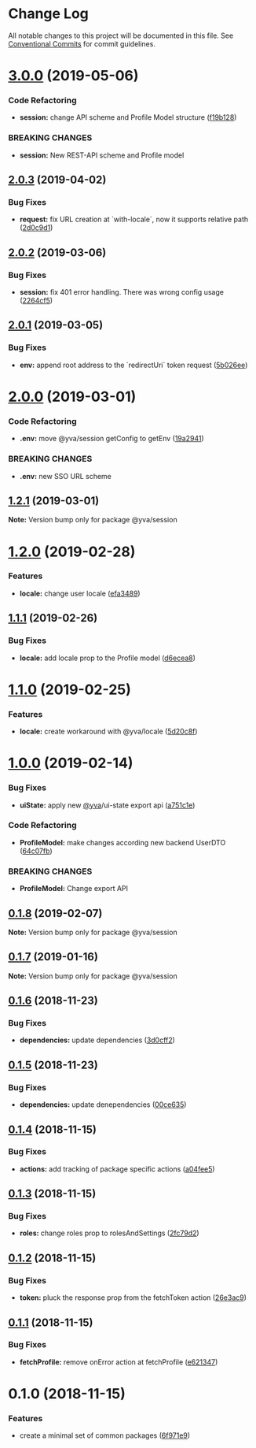 # Change Log

All notable changes to this project will be documented in this file.
See [Conventional Commits](https://conventionalcommits.org) for commit guidelines.

# [3.0.0](https://github.com/yva/yva-packages/compare/@yva/session@2.0.3...@yva/session@3.0.0) (2019-05-06)


### Code Refactoring

* **session:** change API scheme and Profile Model structure ([f19b128](https://github.com/yva/yva-packages/commit/f19b128))


### BREAKING CHANGES

* **session:** New REST-API scheme and Profile model





## [2.0.3](https://github.com/yva/yva-packages/compare/@yva/session@2.0.2...@yva/session@2.0.3) (2019-04-02)


### Bug Fixes

* **request:** fix URL creation at \`with-locale\`, now it supports relative path ([2d0c9d1](https://github.com/yva/yva-packages/commit/2d0c9d1))





## [2.0.2](https://github.com/yva/yva-packages/compare/@yva/session@2.0.1...@yva/session@2.0.2) (2019-03-06)


### Bug Fixes

* **session:** fix 401 error handling. There was wrong config usage ([2264cf5](https://github.com/yva/yva-packages/commit/2264cf5))





## [2.0.1](https://github.com/yva/yva-packages/compare/@yva/session@2.0.0...@yva/session@2.0.1) (2019-03-05)


### Bug Fixes

* **env:** append root address to the \`redirectUri\` token request ([5b026ee](https://github.com/yva/yva-packages/commit/5b026ee))





# [2.0.0](https://github.com/yva/yva-packages/compare/@yva/session@1.2.1...@yva/session@2.0.0) (2019-03-01)


### Code Refactoring

* **.env:** move @yva/session getConfig to getEnv ([19a2941](https://github.com/yva/yva-packages/commit/19a2941))


### BREAKING CHANGES

* **.env:** new SSO URL scheme





## [1.2.1](https://github.com/yva/yva-packages/compare/@yva/session@1.2.0...@yva/session@1.2.1) (2019-03-01)

**Note:** Version bump only for package @yva/session





# [1.2.0](https://github.com/yva/yva-packages/compare/@yva/session@1.1.1...@yva/session@1.2.0) (2019-02-28)


### Features

* **locale:** change user locale ([efa3489](https://github.com/yva/yva-packages/commit/efa3489))





## [1.1.1](https://github.com/yva/yva-packages/compare/@yva/session@1.1.0...@yva/session@1.1.1) (2019-02-26)


### Bug Fixes

* **locale:** add locale prop to the Profile model ([d6ecea8](https://github.com/yva/yva-packages/commit/d6ecea8))





# [1.1.0](https://github.com/yva/yva-packages/compare/@yva/session@1.0.0...@yva/session@1.1.0) (2019-02-25)


### Features

* **locale:** create workaround with @yva/locale ([5d20c8f](https://github.com/yva/yva-packages/commit/5d20c8f))





# [1.0.0](https://github.com/yva/yva-packages/compare/@yva/session@0.1.8...@yva/session@1.0.0) (2019-02-14)


### Bug Fixes

* **uiState:** apply new [@yva](https://github.com/yva)/ui-state export api ([a751c1e](https://github.com/yva/yva-packages/commit/a751c1e))


### Code Refactoring

* **ProfileModel:** make changes according new backend UserDTO ([64c07fb](https://github.com/yva/yva-packages/commit/64c07fb))


### BREAKING CHANGES

* **ProfileModel:** Change export API





## [0.1.8](https://github.com/yva/yva-packages/compare/@yva/session@0.1.7...@yva/session@0.1.8) (2019-02-07)

**Note:** Version bump only for package @yva/session





## [0.1.7](https://github.com/yva/yva-packages/compare/@yva/session@0.1.6...@yva/session@0.1.7) (2019-01-16)

**Note:** Version bump only for package @yva/session





## [0.1.6](https://github.com/yva/yva-packages/compare/@yva/session@0.1.5...@yva/session@0.1.6) (2018-11-23)


### Bug Fixes

* **dependencies:** update dependencies ([3d0cff2](https://github.com/yva/yva-packages/commit/3d0cff2))





## [0.1.5](https://github.com/yva/yva-packages/compare/@yva/session@0.1.4...@yva/session@0.1.5) (2018-11-23)


### Bug Fixes

* **dependencies:** update denependencies ([00ce635](https://github.com/yva/yva-packages/commit/00ce635))





## [0.1.4](https://github.com/yva/yva-packages/compare/@yva/session@0.1.3...@yva/session@0.1.4) (2018-11-15)


### Bug Fixes

* **actions:** add tracking of package specific actions ([a04fee5](https://github.com/yva/yva-packages/commit/a04fee5))





## [0.1.3](https://github.com/yva/yva-packages/compare/@yva/session@0.1.2...@yva/session@0.1.3) (2018-11-15)


### Bug Fixes

* **roles:** change roles prop to rolesAndSettings ([2fc79d2](https://github.com/yva/yva-packages/commit/2fc79d2))





## [0.1.2](https://github.com/yva/yva-packages/compare/@yva/session@0.1.1...@yva/session@0.1.2) (2018-11-15)


### Bug Fixes

* **token:** pluck the response prop from the fetchToken action ([26e3ac9](https://github.com/yva/yva-packages/commit/26e3ac9))





## [0.1.1](https://github.com/yva/yva-packages/compare/@yva/session@0.1.0...@yva/session@0.1.1) (2018-11-15)


### Bug Fixes

* **fetchProfile:** remove onError action at fetchProfile ([e621347](https://github.com/yva/yva-packages/commit/e621347))





# 0.1.0 (2018-11-15)


### Features

* create a minimal set of common packages ([6f971e9](https://github.com/yva/yva-packages/commit/6f971e9))
